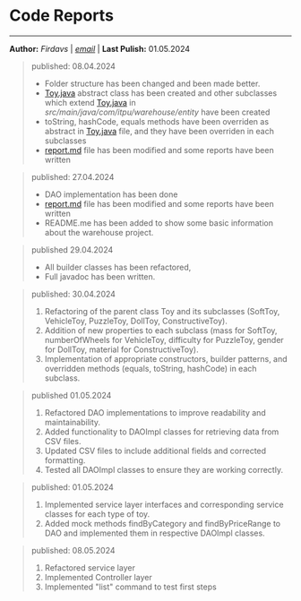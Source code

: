 # Code Reports

---

**Author:** _Firdavs_ | _[email](Firdavs_Olimjonov@student.itpu.uz "Firdavs's email")_ |
**Last Pulish:** 01.05.2024

> published: 08.04.2024
>
> - Folder structure has been changed and been made better.
> - [Toy.java](src/main/java/com/itpu/warehouse/Main.java) abstract class has been created and other subclasses which extend [Toy.java](src/main/java/com/itpu/warehouse/Main.java "Path to Toy.java file") in _src/main/java/com/itpu/warehouse/entity_ have been created
> - toString, hashCode, equals methods have been overriden as abstract in [Toy.java](src/main/java/com/itpu/warehouse/Main.java "Path to Toy.java file") file, and they have been overriden in each subclasses
> - [report.md](./report.md "Path to the report.md file") file has been modified and some reports have been written

> published: 27.04.2024
>
> - DAO implementation has been done
> - [report.md](./report.md "Path to the report.md file") file has been modified and some reports have been written
> - README.me has been added to show some basic information about the warehouse project.

> published 29.04.2024
>
> - All builder classes has been refactored,
> - Full javadoc has been written.

> published: 30.04.2024
>
> 1. Refactoring of the parent class Toy and its subclasses (SoftToy, VehicleToy, PuzzleToy, DollToy, ConstructiveToy).
> 2. Addition of new properties to each subclass (mass for SoftToy, numberOfWheels for VehicleToy, difficulty for PuzzleToy, gender for DollToy, material for ConstructiveToy).
> 3. Implementation of appropriate constructors, builder patterns, and overridden methods (equals, toString, hashCode) in each subclass.

> published 01.05.2024
>
> 1. Refactored DAO implementations to improve readability and maintainability.
> 2. Added functionality to DAOImpl classes for retrieving data from CSV files.
> 3. Updated CSV files to include additional fields and corrected formatting.
> 4. Tested all DAOImpl classes to ensure they are working correctly.

> published: 01.05.2024
>
> 1. Implemented service layer interfaces and corresponding service classes for each type of toy.
> 2. Added mock methods findByCategory and findByPriceRange to DAO and implemented them in respective DAOImpl classes.

> published: 08.05.2024
>
> 1. Refactored service layer 
> 2. Implemented Controller layer
> 3. Implemented "list" command to test first steps